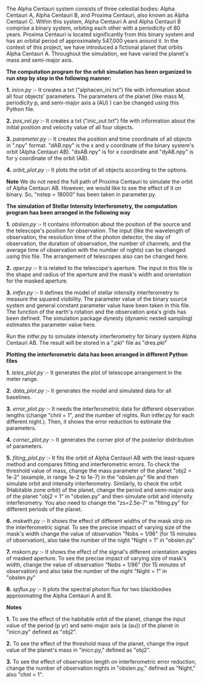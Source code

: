 The Alpha Centauri system consists of three celestial bodies: Alpha Centauri A, Alpha Centauri B, and Proxima Centauri, also known as Alpha Centauri C. Within this system, Alpha Centauri A and Alpha Centauri B comprise a binary system, orbiting each other with a periodicity of 80 years. Proxima Centauri is located significantly from this binary system and has an orbital period of approximately 547,000 years around it. In the context of this project, we have introduced a fictional planet that orbits Alpha Centauri A. Throughout the simulation, we have varied the planet's mass and semi-major axis.


**The computation program for the orbit simulation has been organized to run step by step in the following manner:**

**1.** _inicn.py_ :- It creates a txt ("alphacen_ini.txt") file with information about all four objects' parameters. The parameters of the planet (like mass M, periodicity p, and semi-major axis a (AU) ) can be changed using this Python file.

**2.** _pos_vel.py_ :- It creates a txt ("inic_out.txt") file with information about the initial position and velocity value of all four objects.

**3.** _parameter.py_ :- It creates the position and time coordinate of all objects in ".npy" format. "dAB.npy" is the x and y coordinate of the binary system's orbit (Alpha Centauri AB). "dxAB.npy" is for x coordinate and "dyAB.npy" is for y coordinate of the orbit (AB).

**4.** _orbit_plot.py_ :- It plots the orbit of all objects according to the options.

**Note**  We do not need the full path of Proxima Centauri to simulate the orbit of Alpha Centauri AB. However, we would like to see the effect of it on binary. So, "nstep = 18000" has been taken in parameter.py.

**The simulation of Stellar Intensity Interferometry, the computation program has been arranged in the following way** 

**1.** _obslen.py_ :- It contains information about the position of the source and the telescope's position for observation. The input (like the wavelength of observation, the resolution time of the photon detector, the day of observation, the duration of observation, the number of channels, and the average time of observation with the number of nights) can be changed using this file. The arrangement of telescopes also can be changed here.

**2.** _aper.py_ :- It is related to the telescope's aperture. The input in this file is the shape and radius of the aperture and the mask's width and orientation for the masked aperture.

**3.** _intfer.py_ :- It defines the model of stellar intensity interferometry to measure the squared visibility. The parameter value of the binary source system and general constant parameter value have been taken in this file. The function of the earth's rotation and the observation area's grids has been defined. The simulation package dynesty (dynamic nested sampling) estimates the parameter value here.


Run the intfer.py to simulate intensity interferometry for binary system Alpha Centauri AB. The result will be stored in a ".pkl" file as "dres.pkl"


**Plotting the interferometric data has been arranged in different Python files**

**1.** _teles_plot.py_ :- It generates the plot of telescope arrangement in the meter range.

**2.** _data_plot.py_ :- It generates the model and simulated data for all baselines.

**3.** _error_plot.py_ :- It needs the interferometric data for different observation lengths (change "chnl = 1", and the number of nights. Run intfer.py for each different night.). Then, it shows the error reduction to estimate the parameters.

**4.** _corner_plot.py_ :- It generates the corner plot of the posterior distribution of parameters.

**5.** _fiting_plot.py_ :- It fits the orbit of Alpha Centauri AB with the least-square method and compares fitting and interferometric errors. To check the threshold value of mass, change the mass parameter of the planet "obj2 = 1e-2" (example, in range 1e-2 to 1e-7) in the "obslen.py" file and then simulate orbit and intensity interferometry. Similarly, to check the orbit (Habitable zone orbit) of the planet, change the period and semi-major axis of the planet "obj2 = 1" in "obslen.py" and then simulate orbit and intensity interferometry. You also need to change the "zs=2.5e-7" in "fiting.py" for different periods of the planet.     

**6.** _mskwth.py_ :- It shows the effect of different widths of the mask strip on the interferometric signal. To see the precise impact of varying size of the mask's width change the value of observation "Nobs = 1/96" (for 15 minutes of observation), also take the number of the night "Night = 1" in "obslen.py"

**7.** _mskorn.py_ :- It shows the effect of the signal's different orientation angles of masked aperture. To see the precise impact of varying size of mask's width, change the value of observation "Nobs = 1/96" (for 15 minutes of observation) and also take the number of the night "Night = 1" in "obslen.py"

**8.** _spflux.py_ :- It plots the spectral photon flux for two blackbodies approximating the Alpha Centauri A and B.  


**Notes** 

**1.** To see the effect of the habitable orbit of the planet, change the input value of the period (p yr) and semi-major axis (a (au)) of the planet in "inicn.py" defined as "obj2".

**2.** To see the effect of the threshold mass of the planet, change the input value of the planet's mass in "inicn.py," defined as "obj2".

**3.** To see the effect of observation length on interferometric error reduction, change the number of observation nights in "obslen.py," defined as "Night," also "chnl = 1". 
